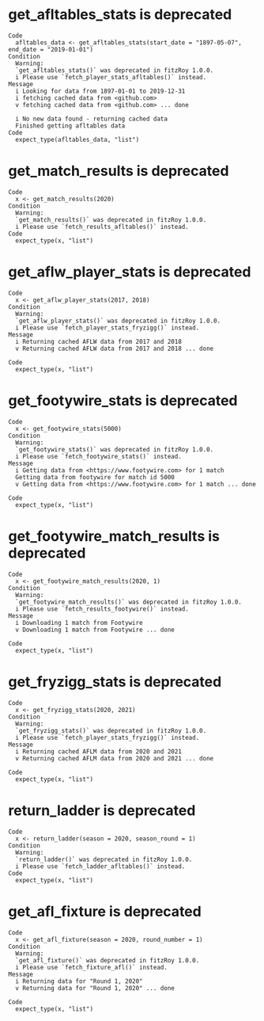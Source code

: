 # get_afltables_stats is deprecated

    Code
      afltables_data <- get_afltables_stats(start_date = "1897-05-07", end_date = "2019-01-01")
    Condition
      Warning:
      `get_afltables_stats()` was deprecated in fitzRoy 1.0.0.
      i Please use `fetch_player_stats_afltables()` instead.
    Message
      i Looking for data from 1897-01-01 to 2019-12-31
      i fetching cached data from <github.com>
      v fetching cached data from <github.com> ... done
      
      i No new data found - returning cached data
      Finished getting afltables data
    Code
      expect_type(afltables_data, "list")

# get_match_results is deprecated

    Code
      x <- get_match_results(2020)
    Condition
      Warning:
      `get_match_results()` was deprecated in fitzRoy 1.0.0.
      i Please use `fetch_results_afltables()` instead.
    Code
      expect_type(x, "list")

# get_aflw_player_stats is deprecated

    Code
      x <- get_aflw_player_stats(2017, 2018)
    Condition
      Warning:
      `get_aflw_player_stats()` was deprecated in fitzRoy 1.0.0.
      i Please use `fetch_player_stats_fryzigg()` instead.
    Message
      i Returning cached AFLW data from 2017 and 2018
      v Returning cached AFLW data from 2017 and 2018 ... done
      
    Code
      expect_type(x, "list")

# get_footywire_stats is deprecated

    Code
      x <- get_footywire_stats(5000)
    Condition
      Warning:
      `get_footywire_stats()` was deprecated in fitzRoy 1.0.0.
      i Please use `fetch_footywire_stats()` instead.
    Message
      i Getting data from <https://www.footywire.com> for 1 match
      Getting data from footywire for match id 5000
      v Getting data from <https://www.footywire.com> for 1 match ... done
      
    Code
      expect_type(x, "list")

# get_footywire_match_results is deprecated

    Code
      x <- get_footywire_match_results(2020, 1)
    Condition
      Warning:
      `get_footywire_match_results()` was deprecated in fitzRoy 1.0.0.
      i Please use `fetch_results_footywire()` instead.
    Message
      i Downloading 1 match from Footywire
      v Downloading 1 match from Footywire ... done
      
    Code
      expect_type(x, "list")

# get_fryzigg_stats is deprecated

    Code
      x <- get_fryzigg_stats(2020, 2021)
    Condition
      Warning:
      `get_fryzigg_stats()` was deprecated in fitzRoy 1.0.0.
      i Please use `fetch_player_stats_fryzigg()` instead.
    Message
      i Returning cached AFLM data from 2020 and 2021
      v Returning cached AFLM data from 2020 and 2021 ... done
      
    Code
      expect_type(x, "list")

# return_ladder is deprecated

    Code
      x <- return_ladder(season = 2020, season_round = 1)
    Condition
      Warning:
      `return_ladder()` was deprecated in fitzRoy 1.0.0.
      i Please use `fetch_ladder_afltables()` instead.
    Code
      expect_type(x, "list")

# get_afl_fixture is deprecated

    Code
      x <- get_afl_fixture(season = 2020, round_number = 1)
    Condition
      Warning:
      `get_afl_fixture()` was deprecated in fitzRoy 1.0.0.
      i Please use `fetch_fixture_afl()` instead.
    Message
      i Returning data for "Round 1, 2020"
      v Returning data for "Round 1, 2020" ... done
      
    Code
      expect_type(x, "list")

